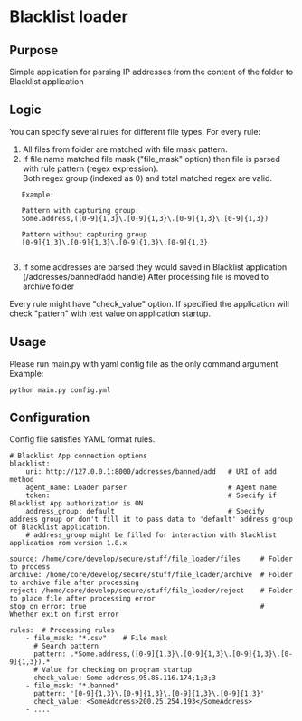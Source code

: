 # Blacklist loader

## Purpose
Simple application for parsing IP addresses from the content of the folder to Blacklist application 

## Logic
You can specify several rules for different file types. 
For every rule:
1) All files from folder are matched with file mask pattern.
2) If file name matched file mask ("file_mask" option) then file is parsed with rule pattern (regex expression).  
   Both regex group (indexed as 0) and total matched regex are valid.
   
 
```
   Example:   
   
   Pattern with capturing group: 
   Some.address,([0-9]{1,3}\.[0-9]{1,3}\.[0-9]{1,3}\.[0-9]{1,3})
   
   Pattern without capturing group
   [0-9]{1,3}\.[0-9]{1,3}\.[0-9]{1,3}\.[0-9]{1,3}
   
```    
3) If some addresses are parsed they would saved in Blacklist application (/addresses/banned/add handle)
After processing file is moved to archive folder 

Every rule might have "check_value" option. If specified the application will check "pattern" with test value on application startup. 

## Usage
Please run main.py with yaml config file as the only command argument
Example: 
``` 
python main.py config.yml
```

## Configuration
Config file satisfies YAML format rules.

```
# Blacklist App connection options
blacklist:                                          
    uri: http://127.0.0.1:8000/addresses/banned/add   # URI of add method
    agent_name: Loader parser                         # Agent name 
    token:                                            # Specify if Blacklist App authorization is ON
    address_group: default                            # Specify address group or don't fill it to pass data to 'default' address group of Blacklist application.
    # address_group might be filled for interaction with Blacklist application rom version 1.8.x

source: /home/core/develop/secure/stuff/file_loader/files     # Folder to process 
archive: /home/core/develop/secure/stuff/file_loader/archive  # Folder to archive file after processing 
reject: /home/core/develop/secure/stuff/file_loader/reject    # Folder to place file after processing error
stop_on_error: true                                           # Whether exit on first error

rules:  # Processing rules  
    - file_mask: "*.csv"    # File mask
      # Search pattern   
      pattern: .*Some.address,([0-9]{1,3}\.[0-9]{1,3}\.[0-9]{1,3}\.[0-9]{1,3}).*
      # Value for checking on program startup
      check_value: Some address,95.85.116.174;1;3;3
    - file_mask: "*.banned"
      pattern: '[0-9]{1,3}\.[0-9]{1,3}\.[0-9]{1,3}\.[0-9]{1,3}'
      check_value: <SomeAddress>200.25.254.193</SomeAddress>
    - ....
```
